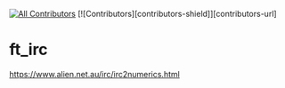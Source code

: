[![All Contributors](https://img.shields.io/github/all-contributors/all-contributors/all-contributors?color=ee8449&style=flat-square)](#contributors-)
[![Contributors][contributors-shield]][contributors-url]
# ft_irc


https://www.alien.net.au/irc/irc2numerics.html
